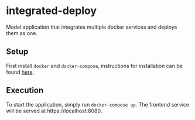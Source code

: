 # integrated-deploy
Model application that integrates multiple docker services and deploys them as one.

## Setup
First install `docker` and `docker-compose`, instructions for installation can be found [here](https://docs.docker.com/get-docker/).

## Execution
To start the application, simply run `docker-compose up`. The frontend service will be served at https://localhost:8080.
